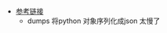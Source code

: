 - [参考链接](https://stackoverflow.com/questions/65251016/how-to-speed-up-returning-a-20mb-json-file-from-a-python-flask-application)
  - dumps 将python 对象序列化成json 太慢了